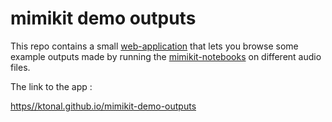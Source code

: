 # mimikit demo outputs

This repo contains a small [web-application](https//ktonal.github.io/mimikit-demo-outputs) that lets you browse 
some example outputs made by running the [mimikit-notebooks](https://github.com/ktonal/mimikit-notebooks) on different audio files.

The link to the app :

[https//ktonal.github.io/mimikit-demo-outputs](https//ktonal.github.io/mimikit-demo-outputs)

    
    
